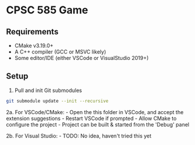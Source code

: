 # CPSC 585 Game

## Requirements
- CMake v3.19.0+
- A C++ compiler (GCC or MSVC likely)
- Some editor/IDE (either VSCode or VisualStudio 2019+)

## Setup
1. Pull and init Git submodules
```sh
git submodule update --init --recursive
```

2a. For VSCode/CMake:
    - Open the this folder in VSCode, and accept the extension suggestions
    - Restart VSCode if prompted
    - Allow CMake to configure the project
    - Project can be built & started from the 'Debug' panel

2b. For Visual Studio:
    - TODO: No idea, haven't tried this yet